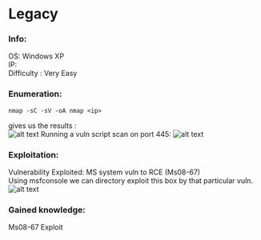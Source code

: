 # Legacy
### Info:
OS: Windows XP <br>
IP: <br>
Difficulty : Very Easy <br>
### Enumeration:
```
nmap -sC -sV -oA nmap <ip>
``` 
gives us the results : <br>
![alt text](https://i.imgur.com/GrfzIGP.png)
Running a vuln script scan on port 445:
![alt text](https://i.imgur.com/MN2ms1w.png)
<br>
### Exploitation:
Vulnerability Exploited: MS system vuln to RCE (Ms08-67)<br>
Using msfconsole we can directory exploit this box by that particular vuln.
![alt text](https://i.imgur.com/UmZaqXk.png)
<br>
### Gained knowledge:
Ms08-67 Exploit
